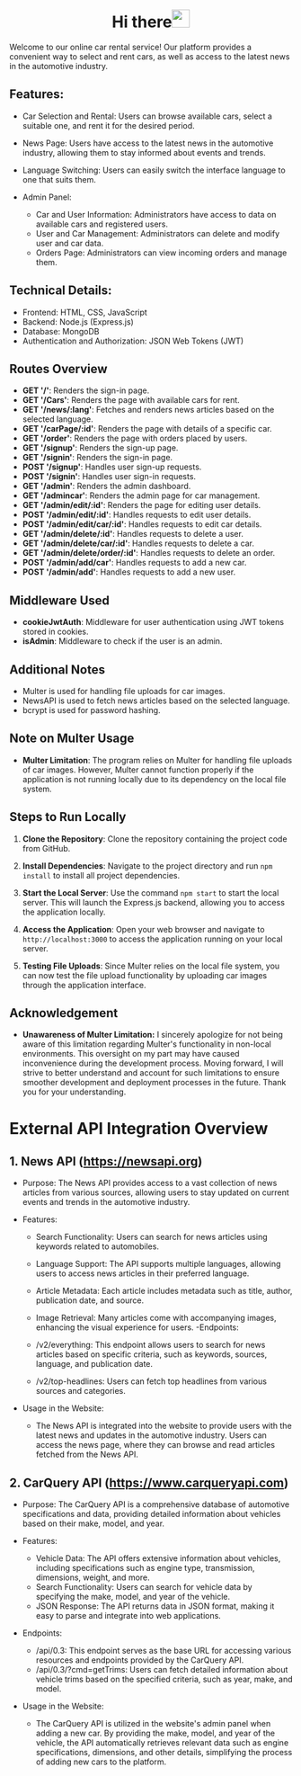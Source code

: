 <h1 align="center">Hi there<img src="https://github.com/blackcater/blackcater/raw/main/images/Hi.gif" height="32"/></h1>

Welcome to our online car rental service! Our platform provides a convenient way to select and rent cars, as well as access to the latest news in the automotive industry.

## Features:
  - Car Selection and Rental: Users can browse available cars, select a suitable one, and rent it for the desired period.

  - News Page: Users have access to the latest news in the automotive industry, allowing them to stay informed about events and trends.

  - Language Switching: Users can easily switch the interface language to one that suits them.

  - Admin Panel:

    - Car and User Information: Administrators have access to data on available cars and registered users.
    - User and Car Management: Administrators can delete and modify user and car data.
    - Orders Page: Administrators can view incoming orders and manage them.

## Technical Details:
  - Frontend: HTML, CSS, JavaScript
  - Backend: Node.js (Express.js)
  - Database: MongoDB
  - Authentication and Authorization: JSON Web Tokens (JWT)

## Routes Overview

- **GET '/'**: Renders the sign-in page.
- **GET '/Cars'**: Renders the page with available cars for rent.
- **GET '/news/:lang'**: Fetches and renders news articles based on the selected language.
- **GET '/carPage/:id'**: Renders the page with details of a specific car.
- **GET '/order'**: Renders the page with orders placed by users.
- **GET '/signup'**: Renders the sign-up page.
- **GET '/signin'**: Renders the sign-in page.
- **POST '/signup'**: Handles user sign-up requests.
- **POST '/signin'**: Handles user sign-in requests.
- **GET '/admin'**: Renders the admin dashboard.
- **GET '/admincar'**: Renders the admin page for car management.
- **GET '/admin/edit/:id'**: Renders the page for editing user details.
- **POST '/admin/edit/:id'**: Handles requests to edit user details.
- **POST '/admin/edit/car/:id'**: Handles requests to edit car details.
- **GET '/admin/delete/:id'**: Handles requests to delete a user.
- **GET '/admin/delete/car/:id'**: Handles requests to delete a car.
- **GET '/admin/delete/order/:id'**: Handles requests to delete an order.
- **POST '/admin/add/car'**: Handles requests to add a new car.
- **POST '/admin/add'**: Handles requests to add a new user.

## Middleware Used

- **cookieJwtAuth**: Middleware for user authentication using JWT tokens stored in cookies.
- **isAdmin**: Middleware to check if the user is an admin.

## Additional Notes

- Multer is used for handling file uploads for car images.
- NewsAPI is used to fetch news articles based on the selected language.
- bcrypt is used for password hashing.

## Note on Multer Usage

- **Multer Limitation**: The program relies on Multer for handling file uploads of car images. However, Multer cannot function properly if the application is not running locally due to its dependency on the local file system.

## Steps to Run Locally

1. **Clone the Repository**: Clone the repository containing the project code from GitHub.

2. **Install Dependencies**: Navigate to the project directory and run `npm install` to install all project dependencies.

3. **Start the Local Server**: Use the command `npm start` to start the local server. This will launch the Express.js backend, allowing you to access the application locally.

4. **Access the Application**: Open your web browser and navigate to `http://localhost:3000` to access the application running on your local server.

5. **Testing File Uploads**: Since Multer relies on the local file system, you can now test the file upload functionality by uploading car images through the application interface.

## Acknowledgement
- **Unawareness of Multer Limitation:** I sincerely apologize for not being aware of this limitation regarding Multer's functionality in non-local environments. This oversight on my part may have caused inconvenience during the development process. Moving forward, I will strive to better understand and account for such limitations to ensure smoother development and deployment processes in the future. Thank you for your understanding.

# External API Integration Overview
## 1. News API (https://newsapi.org)
  - Purpose: The News API provides access to a vast collection of news articles from various sources, allowing users to stay updated on current events and trends in the automotive industry.

  - Features:

    - Search Functionality: Users can search for news articles using keywords related to automobiles.
    - Language Support: The API supports multiple languages, allowing users to access news articles in their preferred language.
    - Article Metadata: Each article includes metadata such as title, author, publication date, and source.
    - Image Retrieval: Many articles come with accompanying images, enhancing the visual experience for users.
  -Endpoints:

    - /v2/everything: This endpoint allows users to search for news articles based on specific criteria, such as keywords, sources, language, and publication date.
    - /v2/top-headlines: Users can fetch top headlines from various sources and categories.
  - Usage in the Website:
    - The News API is integrated into the website to provide users with the latest news and updates in the automotive industry. Users can access the news page, where they can browse and read articles fetched from the News API.

## 2. CarQuery API (https://www.carqueryapi.com)
  - Purpose: The CarQuery API is a comprehensive database of automotive specifications and data, providing detailed information about vehicles based on their make, model, and year.

  - Features:

    - Vehicle Data: The API offers extensive information about vehicles, including specifications such as engine type, transmission, dimensions, weight, and more.
    - Search Functionality: Users can search for vehicle data by specifying the make, model, and year of the vehicle.
    - JSON Response: The API returns data in JSON format, making it easy to parse and integrate into web applications.
  - Endpoints:

    - /api/0.3: This endpoint serves as the base URL for accessing various resources and endpoints provided by the CarQuery API.
    - /api/0.3/?cmd=getTrims: Users can fetch detailed information about vehicle trims based on the specified criteria, such as year, make, and model.
  - Usage in the Website:
    - The CarQuery API is utilized in the website's admin panel when adding a new car. By providing the make, model, and year of the vehicle, the API automatically retrieves relevant data such as engine specifications, dimensions, and other details, simplifying the process of adding new cars to the platform.
